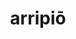 ---
title: arripiō
meaning: to grab
ch: five
pos: verb
inf: arripere
secondppstem: arrip
infend: ere
conjugation: third
---